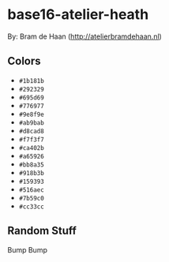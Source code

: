 # base16-atelier-heath

By: Bram de Haan (http://atelierbramdehaan.nl)

## Colors

* `#1b181b`
* `#292329`
* `#695d69`
* `#776977`
* `#9e8f9e`
* `#ab9bab`
* `#d8cad8`
* `#f7f3f7`
* `#ca402b`
* `#a65926`
* `#bb8a35`
* `#918b3b`
* `#159393`
* `#516aec`
* `#7b59c0`
* `#cc33cc`

## Random Stuff

Bump
Bump
